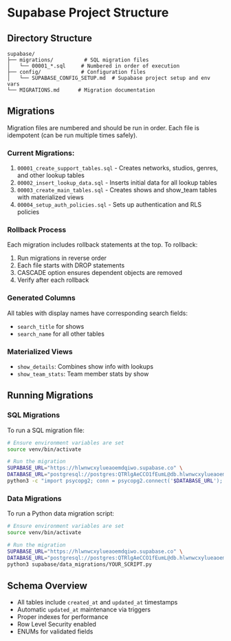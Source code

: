 # Supabase Project Structure

## Directory Structure
```
supabase/
├── migrations/          # SQL migration files
│   └── 00001_*.sql     # Numbered in order of execution
├── config/             # Configuration files
│   └── SUPABASE_CONFIG_SETUP.md  # Supabase project setup and env vars
└── MIGRATIONS.md      # Migration documentation
```

## Migrations
Migration files are numbered and should be run in order. Each file is idempotent (can be run multiple times safely).

### Current Migrations:
1. `00001_create_support_tables.sql` - Creates networks, studios, genres, and other lookup tables
2. `00002_insert_lookup_data.sql` - Inserts initial data for all lookup tables
3. `00003_create_main_tables.sql` - Creates shows and show_team tables with materialized views
4. `00004_setup_auth_policies.sql` - Sets up authentication and RLS policies

### Rollback Process
Each migration includes rollback statements at the top. To rollback:

1. Run migrations in reverse order
2. Each file starts with DROP statements
3. CASCADE option ensures dependent objects are removed
4. Verify after each rollback

### Generated Columns
All tables with display names have corresponding search fields:
- `search_title` for shows
- `search_name` for all other tables

### Materialized Views
- `show_details`: Combines show info with lookups
- `show_team_stats`: Team member stats by show

## Running Migrations

### SQL Migrations
To run a SQL migration file:
```bash
# Ensure environment variables are set
source venv/bin/activate

# Run the migration
SUPABASE_URL="https://hlwnwcxylueaoemdqiwo.supabase.co" \
DATABASE_URL="postgresql://postgres:QTRlgAeCCO1fEumL@db.hlwnwcxylueaoemdqiwo.supabase.co:5432/postgres" \
python3 -c "import psycopg2; conn = psycopg2.connect('$DATABASE_URL'); cursor = conn.cursor(); cursor.execute(open('supabase/migrations/YOUR_MIGRATION.sql', 'r').read()); conn.commit(); conn.close();"
```

### Data Migrations
To run a Python data migration script:
```bash
# Ensure environment variables are set
source venv/bin/activate

# Run the migration
SUPABASE_URL="https://hlwnwcxylueaoemdqiwo.supabase.co" \
DATABASE_URL="postgresql://postgres:QTRlgAeCCO1fEumL@db.hlwnwcxylueaoemdqiwo.supabase.co:5432/postgres" \
python3 supabase/data_migrations/YOUR_SCRIPT.py
```

## Schema Overview
- All tables include `created_at` and `updated_at` timestamps
- Automatic `updated_at` maintenance via triggers
- Proper indexes for performance
- Row Level Security enabled
- ENUMs for validated fields

